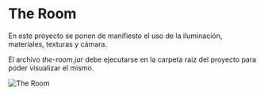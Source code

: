 # The Room
En este proyecto se ponen de manifiesto el uso de la 
iluminación, materiales, texturas y cámara. 

El archivo _the-room.jar_ debe ejecutarse en la carpeta raíz 
del proyecto para poder visualizar el mismo.

![The Room](doc/the-room.gif)